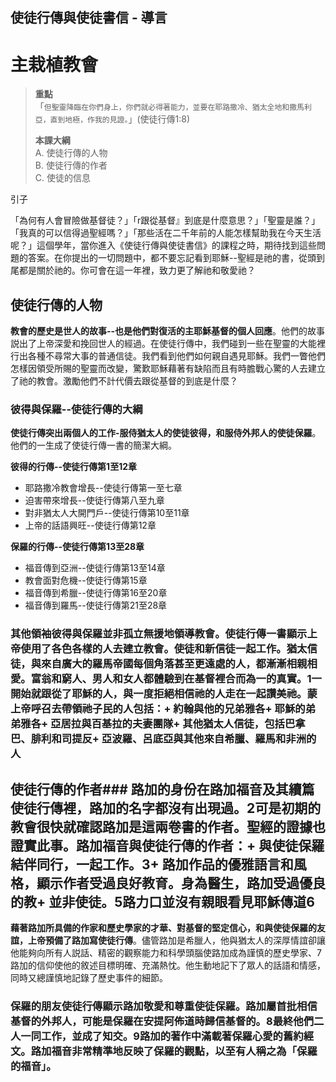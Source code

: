 ## 使徒行傳與使徒書信 - 導言
# 主栽植教會

>**重點**  
>「`但聖靈降臨在你們身上，你們就必得著能力，並要在耶路撒冷、猶太全地和撒馬利亞，直到地極，作我的見證。`」(使徒行傳1:8)
>
>**本課大綱**  
>A. 使徒行傳的人物  
>B. 使徒行傳的作者  
>C. 使徒的信息  

引子

「為何有人會冒險做基督徒？」「r跟從基督』到底是什麼意思？」「聖靈是誰？」「我真的可以信得過聖經嗎？」「那些活在二千年前的人能怎樣幫助我在今天生活呢？」這個學年，當你進入《使徒行傳與使徒書信》的課程之時，期待找到這些問題的答案。在你提出的一切問題中，都不要忘記看到耶穌--聖經是祂的書，從頭到尾都是關於祂的。你可會在這一年裡，致力更了解祂和敬愛祂？

## 使徒行傳的人物

**教會的歷史是世人的故事--也是他們對復活的主耶穌基督的個人回應**。他們的故事説出了上帝深愛和挽回世人的經過。在使徒行傳中，我們碰到一些在聖靈的大能裡行出各種不尋常大事的普通信徒。我們看到他們如何親自遇見耶穌。我們一瞥他們怎樣因領受所賜的聖靈而改變，驚歎耶穌藉著有缺陷而且有時膽戰心驚的人去建立了祂的教會。激勵他們不計代價去跟從基督的到底是什麼？

### 彼得與保羅--使徒行傳的大綱
**使徒行傳突出兩個人的工作-服侍猶太人的使徒彼得，和服侍外邦人的使徒保羅**。他們的一生成了使徒行傳一書的簡潔大綱。

**彼得的行傳--使徒行傳第1至12章**  
+ 耶路撒冷教會增長--使徒行傳第一至七章
+ 迫害帶來增長--使徒行傳第八至九章
+ 對非猶太人大開門戶--使徒行傳第10至11章
+ 上帝的話語興旺--使徒行傳第12章

**保羅的行傳--使徒行傳第13至28章**  
+ 福音傳到亞洲--使徒行傳第13至14章
+ 教會面對危機--使徒行傳第15章
+ 福音傳到希臘--使徒行傳第16至20章
+ 福音傳到羅馬--使徒行傳第21至28章

### 其他領袖彼得與保羅並非孤立無援地領導教會。使徒行傳一書顯示上帝使用了各色各樣的人去建立教會。使徒和新信徒一起工作。猶太信徒，與來自廣大的羅馬帝國每個角落甚至更遠處的人，都漸漸相親相愛。富翁和窮人、男人和女人都體驗到在基督裡合而為一的真實。1一開始就跟從了耶穌的人，與一度拒絕相信祂的人走在一起讚美祂。蒙上帝呼召去帶領祂子民的人包括：+ 約翰與他的兄弟雅各+ 耶穌的弟弟雅各+ 亞居拉與百基拉的夫妻團隊+ 其他猶太人信徒，包括巴拿巴、腓利和司提反+ 亞波羅、呂底亞與其他來自希臘、羅馬和非洲的人

## 使徒行傳的作者### 路加的身份在路加福音及其續篇使徒行傳裡，路加的名字都沒有出現過。2可是初期的教會很快就確認路加是這兩卷書的作者。聖經的證據也證實此事。路加福音與使徒行傳的作者：+ 與使徒保羅結伴同行，一起工作。3+ 路加作品的優雅語言和風格，顯示作者受過良好教育。身為醫生，路加受過優良的教+ 並非使徒。5路力口並沒有親眼看見耶穌傳道6

**藉著路加所具備的作家和歷史學家的才華、對基督的堅定信心，和與使徒保羅的友誼，上帝預備了路加寫使徒行傳**。儘管路加是希臘人，他與猶太人的深厚情誼卻讓他能夠向所有人説話、精密的觀察能力和科學頭腦使路加成為謹慎的歷史學家、7路加的信仰使他的敘述目標明確、充滿熱忱。他生動地記下了眾人的話語和情感，同時又總謹慎地記錄了歷史事件的細節。

### 保羅的朋友使徒行傳顯示路加敬愛和尊重使徒保羅。路加屬首批相信基督的外邦人，可能是保羅在安提阿佈道時歸信基督的。8最終他們二人一同工作，並成了知交。9路加的著作中滿載著保羅心愛的舊約經文。**路加福音非常精準地反映了保羅的觀點，以至有人稱之為「保羅的福音」**。

